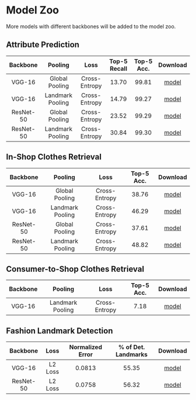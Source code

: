 # Model Zoo

More models with different backbones will be added to the model zoo.

## Attribute Prediction

|   Backbone  |      Pooling     |      Loss     | Top-5 Recall | Top-5 Acc. |      Download      |
| :---------: | :--------------: | :-----------: | :----------: | :--------: | :----------------: |
|    VGG-16   |  Global Pooling  | Cross-Entropy |     13.70    |   99.81    |     [model](https://drive.google.com/open?id=1lJlUtEQUxeWCDLj1nIhUBw8QtgaYtuqe)      |
|    VGG-16   | Landmark Pooling | Cross-Entropy |     14.79    |   99.27    |     [model](https://drive.google.com/open?id=18ZWz9Tr6vsAW5Lxq81ps6GddCJPJ0gMx)      |
|  ResNet-50  |  Global Pooling  | Cross-Entropy |     23.52    |   99.29    |     [model](https://drive.google.com/open?id=1LmC4aKiOY3qmm9qo6RNDU5v_o-xDCAdT)      |
|  ResNet-50  | Landmark Pooling | Cross-Entropy |     30.84    |   99.30    |     [model](https://drive.google.com/open?id=1bOL4GhLyBEcXgATiVcZ-g3RD8xhKsj5f)      |

## In-Shop Clothes Retrieval

|   Backbone  |      Pooling     |      Loss     | Top-5 Acc. |      Download      |
| :---------: | :--------------: | :-----------: | :--------: | :----------------: |
|    VGG-16   |  Global Pooling  | Cross-Entropy |   38.76    |     [model](https://drive.google.com/open?id=1J3FmP5iVE-arwQZKP2QVrOwDTtTvlzJZ)      |
|    VGG-16   | Landmark Pooling | Cross-Entropy |   46.29    |     [model](https://drive.google.com/open?id=1BQxjEqDF4ZQV4X57SiT28qCzIttUAZc-)      |
|  ResNet-50  |  Global Pooling  | Cross-Entropy |   37.61    |     [model](https://drive.google.com/open?id=1UYaIaDhuCwMQiQIcOEzYlPh0M1RFfdw-)      |
|  ResNet-50  | Landmark Pooling | Cross-Entropy |   48.82    |     [model](https://drive.google.com/open?id=1HZ13jijnjXxQ4nnsiss-UZ7bxHLN0kjw)      |

## Consumer-to-Shop Clothes Retrieval
|   Backbone  |      Pooling     |      Loss     | Top-5 Acc. |      Download      |
| :---------: | :--------------: | :-----------: | :--------: | :----------------: |
|    VGG-16   | Landmark Pooling | Cross-Entropy |   7.18     |     [model](https://drive.google.com/open?id=1I5_VBDKmjqNtG0-H0e9rvGXhhrz_-lDy)      |

## Fashion Landmark Detection

|   Backbone  |   Loss  | Normalized Error | % of Det. Landmarks |      Download      |
| :---------: | :-----: | :--------------: | :-----------------: | :----------------: |
|    VGG-16   | L2 Loss |       0.0813     |        55.35        |     [model](https://drive.google.com/open?id=1LWhPnkT9AbbldvteFn8u_s21PCQ-h00h)      |
|  ResNet-50  | L2 Loss |       0.0758     |        56.32        |     [model](https://drive.google.com/open?id=1VGbOgkqBOgs2MaZ6qvLplopqqt7vKAM1)      |
